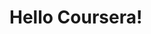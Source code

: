 <html>
<head>
	<meta charset="utf-8">
	<title> Hello Coursera! </title>
</head>
<body>
<h1>Hello Coursera!</h1>
</body>
</html>

